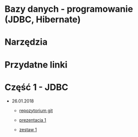 # Bazy danych - programowanie (JDBC, Hibernate)

# Narzędzia

# Przydatne linki

# Część 1 - JDBC
- 26.01.2018
	- [repozytorium git](https://bitbucket.org/pabloo99/jdbc_examples)

	- [prezentacja 1]()
	
	- [zestaw 1]()